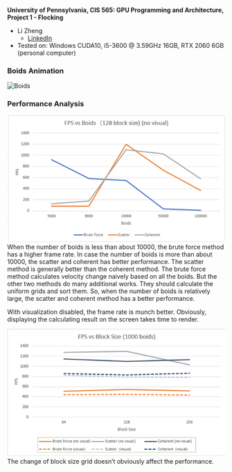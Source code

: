 **University of Pennsylvania, CIS 565: GPU Programming and Architecture,
Project 1 - Flocking**

* Li Zheng
  * [LinkedIn](https://www.linkedin.com/in/li-zheng-1955ba169)
* Tested on: Windows CUDA10, i5-3600 @ 3.59GHz 16GB, RTX 2060 6GB (personal computer)
### Boids Animation
![Boids](images/boidsGif.GIF)   

### Performance Analysis
![FPS vs Boids](images/FPSvsBoids.PNG) 
When the number of boids is less than about 10000, the brute force method has a higher frame rate. In case the number of boids is more than about 10000, the scatter and coherent has better performance. The scatter method is generally better than the coherent method. The brute force method calculates velocity change naively based on all the boids. But the other two methods do many additional works. They should calculate the uniform grids and sort them. So, when the number of boids is relatively large, the scatter and coherent method has a better performance.

With visualization disabled, the frame rate is munch better. Obviously, displaying the calculating result on the screen takes time to render. 

![FPS vs Block Size](images/FPSvsBlockSize.PNG)  
The change of block size grid doesn’t obviously affect the performance. 

